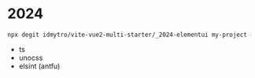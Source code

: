 # 2024

```
npx degit idmytro/vite-vue2-multi-starter/_2024-elementui my-project

```

- ts
- unocss
- elsint (antfu)
